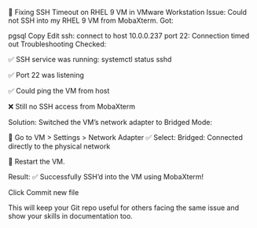🔐 Fixing SSH Timeout on RHEL 9 VM in VMware Workstation
Issue:
Could not SSH into my RHEL 9 VM from MobaXterm. Got:

pgsql
Copy
Edit
ssh: connect to host 10.0.0.237 port 22: Connection timed out
Troubleshooting Checked:

✅ SSH service was running: systemctl status sshd

✅ Port 22 was listening

✅ Could ping the VM from host

❌ Still no SSH access from MobaXterm

Solution:
Switched the VM’s network adapter to Bridged Mode:

📍 Go to VM > Settings > Network Adapter
✅ Select: Bridged: Connected directly to the physical network

🔄 Restart the VM.

Result:
✅ Successfully SSH’d into the VM using MobaXterm!

Click Commit new file

This will keep your Git repo useful for others facing the same issue and show your skills in documentation too.
